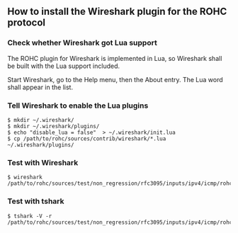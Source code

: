 ## How to install the Wireshark plugin for the ROHC protocol

### Check whether Wireshark got Lua support

The ROHC plugin for Wireshark is implemented in Lua, so Wireshark shall be built
with the Lua support included.

Start Wireshark, go to the Help menu, then the About entry. The Lua word shall
appear in the list.

### Tell Wireshark to enable the Lua plugins

```
$ mkdir ~/.wireshark/
$ mkdir ~/.wireshark/plugins/
$ echo "disable_lua = false"  > ~/.wireshark/init.lua
$ cp /path/to/rohc/sources/contrib/wireshark/*.lua ~/.wireshark/plugins/
```

### Test with Wireshark

```
$ wireshark /path/to/rohc/sources/test/non_regression/rfc3095/inputs/ipv4/icmp/rohc_maxcontexts0_wlsb4_smallcid.pcap
```

### Test with tshark

```
$ tshark -V -r /path/to/rohc/sources/test/non_regression/rfc3095/inputs/ipv4/icmp/rohc_maxcontexts0_wlsb4_smallcid.pcap
```


